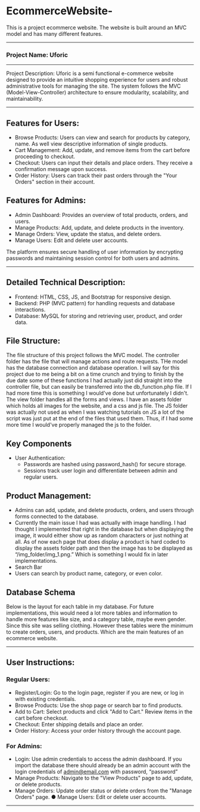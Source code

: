 # EcommerceWebsite-
This is a project ecommerce website. The website is built around an MVC model and has many different features. 

---

### Project Name: Uforic

---

Project Description:
Uforic is a semi functional e-commerce website designed to provide an intuitive shopping
experience for users and robust administrative tools for managing the site. The system follows
the MVC (Model-View-Controller) architecture to ensure modularity, scalability, and
maintainability.

---

## Features for Users:
- Browse Products: Users can view and search for products by category, name. As well
view descriptive information of single products.
- Cart Management: Add, update, and remove items from the cart before proceeding to
checkout.
- Checkout: Users can input their details and place orders. They receive a confirmation
message upon success.
- Order History: Users can track their past orders through the "Your Orders" section in
their account.

## Features for Admins:
- Admin Dashboard: Provides an overview of total products, orders, and users.
- Manage Products: Add, update, and delete products in the inventory.
- Manage Orders: View, update the status, and delete orders.
- Manage Users: Edit and delete user accounts.

The platform ensures secure handling of user information by encrypting passwords and
maintaining session control for both users and admins.

---

## Detailed Technical Description:
- Frontend: HTML, CSS, JS, and Bootstrap for responsive design.
- Backend: PHP (MVC pattern) for handling requests and database interactions.
- Database: MySQL for storing and retrieving user, product, and order data.

## File Structure:
The file structure of this project follows the MVC model. The controller folder has the file that will
manage actions and route requests. THe model has the database connection and database
operation. I will say for this project due to me being a bit on a time crunch and trying to finish by
the due date some of these functions I had actually just did straight into the controller file, but
can easily be transferred into the db_function.php file. If I had more time this is something I
would've done but unfortunately I didn't. The view folder handles all the forms and views. I have
an assets folder which holds all images for the website, and a css and js file. The JS folder was
actually not used as when I was watching tutorials on JS a lot of the script was just put at the
end of the files that used them. Thus, if I had some more time I would've properly managed the
js to the folder.

## Key Components
- User Authentication:
  - Passwords are hashed using password_hash() for secure storage.
  - Sessions track user login and differentiate between admin and regular users.
## Product Management:
- Admins can add, update, and delete products, orders, and users through forms connected to the database.
- Currently the main issue I had was actually with image handling. I had thought I
implemented that right in the database but when displaying the image, it would
either show up as random characters or just nothing at all. As of now each page
that does display a product is hard coded to display the assets folder path and
then the image has to be displayed as “/img_folder/img_1.png.” Which is
something I would fix in later implementations.
- Search Bar
- Users can search by product name, category, or even color.

## Database Schema
Below is the layout for each table in my database. For future implementations, this would need a
lot more tables and information to handle more features like size, and a category table, maybe
even gender. Since this site was selling clothing. However these tables were the minimum to
create orders, users, and products. Which are the main features of an ecommerce website.

---

## User Instructions:
### Regular Users:
- Register/Login: Go to the login page, register if you are new, or log in with existing
credentials.
- Browse Products: Use the shop page or search bar to find products.
- Add to Cart: Select products and click "Add to Cart." Review items in the cart before
checkout.
- Checkout: Enter shipping details and place an order.
- Order History: Access your order history through the account page.
### For Admins:
- Login: Use admin credentials to access the admin dashboard. If you import the database
there should already be an admin account with the login credentials of
admin@email.com with password, “password”
- Manage Products: Navigate to the "View Products" page to add, update, or delete
products.
- Manage Orders: Update order status or delete orders from the "Manage Orders" page.
● Manage Users: Edit or delete user accounts.

---
